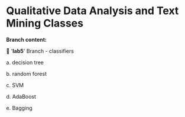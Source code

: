 # Qualitative Data Analysis and Text Mining Classes

**Branch content:**

🔸 '**lab5**' Branch - classifiers 

a. decision tree

b. random forest

c. SVM

d. AdaBoost

e. Bagging
